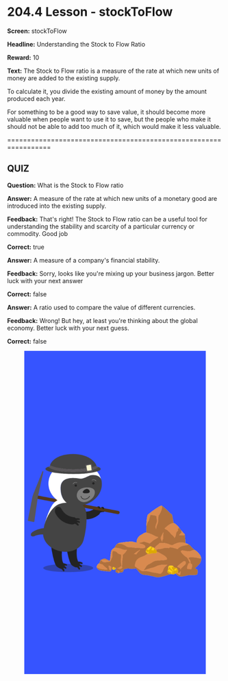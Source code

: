 # 204.4 Lesson - stockToFlow

**Screen:** stockToFlow

**Headline:** Understanding the Stock to Flow Ratio

**Reward:** 10

**Text:** The Stock to Flow ratio is a measure of the rate at which new units of money are added to the existing supply.

To calculate it, you divide the existing amount of money by the amount produced each year.

For something to be a good way to save value, it should become more valuable when people want to use it to save, but the people who make it should not be able to add too much of it, which would make it less valuable.


=================================================================

## QUIZ

**Question:** What is the Stock to Flow ratio


**Answer:** A measure of the rate at which new units of a monetary good are introduced into the existing supply.

**Feedback:** That&#x27;s right! The Stock to Flow ratio can be a useful tool for understanding the stability and scarcity of a particular currency or commodity. Good job

**Correct:** true

**Answer:** A measure of a company&#x27;s financial stability.

**Feedback:** Sorry, looks like you&#x27;re mixing up your business jargon. Better luck with your next answer

**Correct:** false

**Answer:** A ratio used to compare the value of different currencies.

**Feedback:** Wrong! But hey, at least you&#x27;re thinking about the global economy. Better luck with your next guess.

**Correct:** false


<figure><img src="../.gitbook/assets/204-05.png" alt=""><figcaption></figcaption></figure>


